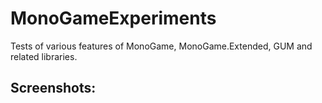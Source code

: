 # MonoGameExperiments
Tests of various features of MonoGame, MonoGame.Extended, GUM and related libraries.

## Screenshots:
